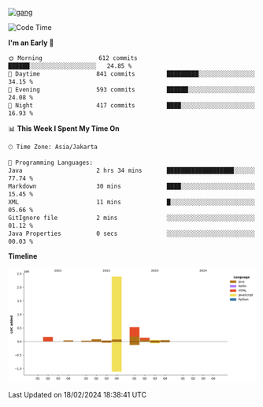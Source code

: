 <!-- [<img src='https://dev.karakun.com/assets/posts/2018-09-16-jc-java-article/3duke_suspects.jpg' alt='java'>](https://github.com/yeahbutstill) -->
[<img src='https://asset-2.tstatic.net/tribunnewswiki/foto/bank/images/Mozart.jpg' alt='gang'>](https://github.com/yeahbutstill)

<!--START_SECTION:waka-->
![Code Time](http://img.shields.io/badge/Code%20Time-2%2C628%20hrs%2035%20mins-blue)

**I'm an Early 🐤** 

```text
🌞 Morning                612 commits         ██████░░░░░░░░░░░░░░░░░░░   24.85 % 
🌆 Daytime                841 commits         █████████░░░░░░░░░░░░░░░░   34.15 % 
🌃 Evening                593 commits         ██████░░░░░░░░░░░░░░░░░░░   24.08 % 
🌙 Night                  417 commits         ████░░░░░░░░░░░░░░░░░░░░░   16.93 % 
```


📊 **This Week I Spent My Time On** 

```text
🕑︎ Time Zone: Asia/Jakarta

💬 Programming Languages: 
Java                     2 hrs 34 mins       ███████████████████░░░░░░   77.74 % 
Markdown                 30 mins             ████░░░░░░░░░░░░░░░░░░░░░   15.45 % 
XML                      11 mins             █░░░░░░░░░░░░░░░░░░░░░░░░   05.66 % 
GitIgnore file           2 mins              ░░░░░░░░░░░░░░░░░░░░░░░░░   01.12 % 
Java Properties          0 secs              ░░░░░░░░░░░░░░░░░░░░░░░░░   00.03 % 
```

**Timeline**

![Lines of Code chart](https://raw.githubusercontent.com/yeahbutstill/yeahbutstill/main/assets/bar_graph.png)


 Last Updated on 18/02/2024 18:38:41 UTC
<!--END_SECTION:waka-->
